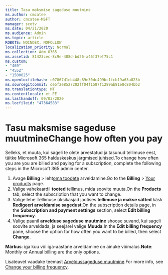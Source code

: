 ```yaml
---
title: Tasu maksmise sageduse muutmine
ms.author: cmcatee
author: cmcatee-MSFT
manager: scotv
ms.date: 04/21/2020
ms.audience: Admin
ms.topic: article
ROBOTS: NOINDEX, NOFOLLOW
localization_priority: Normal
ms.collection: Adm_O365
ms.assetid: 81423cec-8c9e-408d-bd26-a46f37ef75c1
ms.custom:
- "469"
- "4552"
- "1500025"
ms.openlocfilehash: c07867d1eb448c89e30dc499bc1fcb19a63a823b
ms.sourcegitcommit: de5f2e8527202ff04f1587f1289ab81e8c804bb2
ms.translationtype: MT
ms.contentlocale: et-EE
ms.lasthandoff: 09/03/2020
ms.locfileid: "47364583"
---
```

# <a name="change-how-often-you-pay"></a><span data-ttu-id="e265b-102">Tasu maksmise sageduse muutmine</span><span class="sxs-lookup"><span data-stu-id="e265b-102">Change how often you pay</span></span>

<span data-ttu-id="e265b-103">Selleks, et muuta, kui sageli te olete arvestatud ja tasunud tellimuse eest, täitke Microsoft 365 halduskeskus järgmised juhised.</span><span class="sxs-lookup"><span data-stu-id="e265b-103">To change how often you are you are billed and paying for a subscription, complete the following steps in the Microsoft 365 admin center.</span></span>

1. <span data-ttu-id="e265b-104">Avage **Billing**  >  leht[oma toodete](https://go.microsoft.com/fwlink/p/?linkid=842054) arveldamine.</span><span class="sxs-lookup"><span data-stu-id="e265b-104">Go to the **Billing** > [Your products](https://go.microsoft.com/fwlink/p/?linkid=842054) page.</span></span>
2. <span data-ttu-id="e265b-105">Valige vahekaardil **tooted** tellimus, mida soovite muuta.</span><span class="sxs-lookup"><span data-stu-id="e265b-105">On the **Products** tab, select the subscription that you want to change.</span></span> 
3. <span data-ttu-id="e265b-106">Valige lehe Tellimuse üksikasjad jaotises **tellimuse ja makse sätted** käsk **Redigeeri arveldamise sagedust**.</span><span class="sxs-lookup"><span data-stu-id="e265b-106">On the subscription details page, in the **Subscription and payment settings** section, select **Edit billing frequency**.</span></span>
4. <span data-ttu-id="e265b-107">Valige paanil **arvelduse sageduse muutmine** shoose suvand, kui sageli soovite arveldada, ja seejärel valige **Muuda**.</span><span class="sxs-lookup"><span data-stu-id="e265b-107">In the **Edit billing frequency** pane, shoose the option for how often you want to be billed, then select **Change**.</span></span>

<span data-ttu-id="e265b-108">**Märkus**: iga kuu või iga-aastane arveldamine on ainuke võimalus.</span><span class="sxs-lookup"><span data-stu-id="e265b-108">**Note**: Monthly or Annual billing are the only options.</span></span>

<span data-ttu-id="e265b-109">Lisateavet vaadake teemast [Arveldussageduse muutmine](https://docs.microsoft.com/microsoft-365/commerce/billing-and-payments/change-payment-frequency).</span><span class="sxs-lookup"><span data-stu-id="e265b-109">For more info, see [Change your billing frequency](https://docs.microsoft.com/microsoft-365/commerce/billing-and-payments/change-payment-frequency).</span></span>
